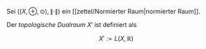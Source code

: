 Sei $((X, \oplus, \odot), \| \cdot \|)$ ein [[zettel/Normierter Raum|normierter Raum]].

Der *topologische Dualraum* $X'$ ist definiert als

$$
	X' := L(X, \mathbb{R})
$$